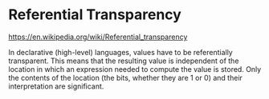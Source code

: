 # Referential Transparency

https://en.wikipedia.org/wiki/Referential_transparency

In declarative (high-level) languages, values have to be referentially transparent. This means that the resulting value is independent of the location in which an expression needed to compute the value is stored. Only the contents of the location (the bits, whether they are 1 or 0) and their interpretation are significant.
